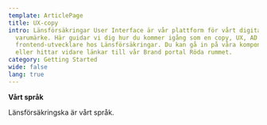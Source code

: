 ```yaml
---
template: ArticlePage
title: UX-copy
intro: Länsförsäkringar User Interface är vår plattform för vårt digitala
  varumärke. Här guidar vi dig hur du kommer igång som en copy, UX, AD eller
  frontend-utvecklare hos Länsförsäkringar. Du kan gå in på våra komponenter
  eller hittar vidare länkar till vår Brand portal Röda rummet.
category: Getting Started
wide: false
lang: true
---
```

<div class="Callout"><strong class="Callout__title">Vårt språk </strong><p class="Callout__text">Länsförsäkringska är vårt språk.</p></div>